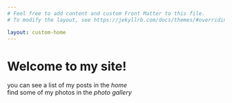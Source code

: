 ```yaml
---
# Feel free to add content and custom Front Matter to this file.
# To modify the layout, see https://jekyllrb.com/docs/themes/#overriding-theme-defaults

layout: custom-home
---
```


# Welcome to my site!
you can see a list of my posts in the *home*  
find some of my photos in the *photo gallery*  